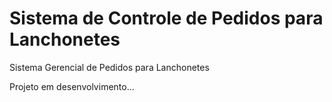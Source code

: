 # Sistema de Controle de Pedidos para Lanchonetes
Sistema Gerencial de Pedidos para Lanchonetes

Projeto em desenvolvimento...
